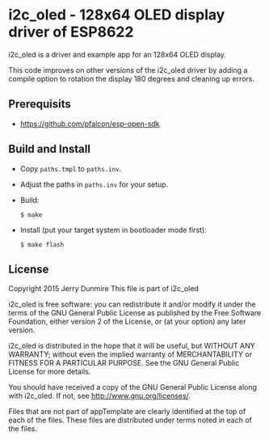 i2c_oled - 128x64 OLED display driver of ESP8622
=======================================================
i2c_oled is a driver and example app for an 128x64 OLED display.

This code improves on other versions of the i2c_oled driver by adding
a compile option to rotation the display 180 degrees and cleaning up
errors.

Prerequisits
------------
  * https://github.com/pfalcon/esp-open-sdk

Build and Install
----------------------
  * Copy `paths.tmpl` to `paths.inv`.
  * Adjust the paths in `paths.inv` for your setup.
  * Build:

        $ make

  * Install (put your target system in bootloader mode first):

        $ make flash


License
-------
Copyright 2015 Jerry Dunmire
This file is part of i2c_oled

i2c_oled is free software: you can redistribute it and/or modify
it under the terms of the GNU General Public License as published by
the Free Software Foundation, either version 2 of the License, or
(at your option) any later version.

i2c_oled is distributed in the hope that it will be useful,
but WITHOUT ANY WARRANTY; without even the implied warranty of
MERCHANTABILITY or FITNESS FOR A PARTICULAR PURPOSE.  See the
GNU General Public License for more details.

You should have received a copy of the GNU General Public License
along with i2c_oled.  If not, see <http://www.gnu.org/licenses/>.

Files that are not part of appTemplate are clearly identified at the top
of each of the files. These files are distributed under terms noted in each
of the files.

